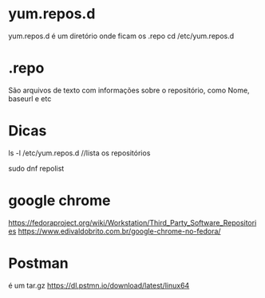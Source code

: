 # yum.repos.d
yum.repos.d é um diretório onde ficam os .repo
cd /etc/yum.repos.d

# .repo
São arquivos de texto com informações sobre o repositório, como
Nome, baseurl e etc




# Dicas

ls -l /etc/yum.repos.d    //lista os repositórios

sudo dnf repolist


# google chrome
https://fedoraproject.org/wiki/Workstation/Third_Party_Software_Repositories
https://www.edivaldobrito.com.br/google-chrome-no-fedora/


# Postman
é um tar.gz
https://dl.pstmn.io/download/latest/linux64